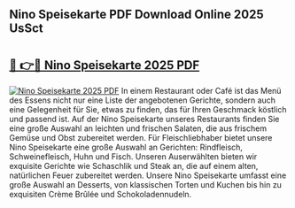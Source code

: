 ## Nino Speisekarte PDF Download Online 2025 UsSct

# <h2><a href="http://gcc77g1.nevu.top/?p=Nino+Speisekarte">🔗 👉🔴 Nino Speisekarte 2025 PDF</a></h2>

[![Nino Speisekarte 2025 PDF](https://i.imgur.com/dBaPXMq.png)](http://gcc77g1.nevu.top/?p=Nino+Speisekarte)
In einem Restaurant oder Café ist das Menü des Essens nicht nur eine Liste der angebotenen Gerichte, sondern auch eine Gelegenheit für Sie, etwas zu finden, das für Ihren Geschmack köstlich und passend ist. Auf der Nino Speisekarte unseres Restaurants finden Sie eine große Auswahl an leichten und frischen Salaten, die aus frischem Gemüse und Obst zubereitet werden. Für Fleischliebhaber bietet unsere Nino Speisekarte eine große Auswahl an Gerichten: Rindfleisch, Schweinefleisch, Huhn und Fisch. Unseren Auserwählten bieten wir exquisite Gerichte wie Schaschlik und Steak an, die auf einem alten, natürlichen Feuer zubereitet werden. Unsere Nino Speisekarte umfasst eine große Auswahl an Desserts, von klassischen Torten und Kuchen bis hin zu exquisiten Crème Brûlée und Schokoladennudeln.
